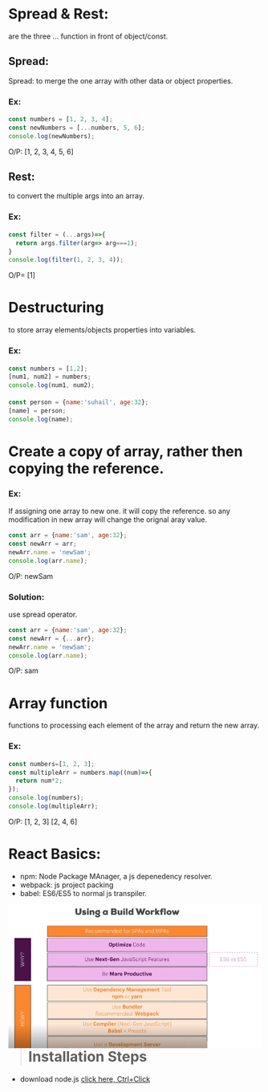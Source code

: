 
# Spread & Rest:
are the three ... function in front of object/const.
## Spread:
Spread: to merge the one array with other data or object properties.
### Ex:
```js
const numbers = [1, 2, 3, 4];
const newNumbers = [...numbers, 5, 6];
console.log(newNumbers);
```
O/P: [1, 2, 3, 4, 5, 6]

## Rest:
to convert the multiple args into an array.
### Ex:
```js
const filter = (...args)=>{
  return args.filter(arg=> arg===1);
}
console.log(filter(1, 2, 3, 4));
```
O/P= [1]

# Destructuring
to store array elements/objects properties into variables.
### Ex:
```js
const numbers = [1,2];
[num1, num2] = numbers;
console.log(num1, num2);

const person = {name:'suhail', age:32};
[name] = person;
console.log(name);
```
# Create a copy of array, rather then copying the reference.
### Ex:
If assigning one array to new one. it will copy the reference. so any modification in new array will change the orignal aray value.
```js
const arr = {name:'sam', age:32};
const newArr = arr;
newArr.name = 'newSam';
console.log(arr.name);
```
O/P: newSam

### Solution: 
use spread operator.
```js
const arr = {name:'sam', age:32};
const newArr = {...arr};
newArr.name = 'newSam';
console.log(arr.name);
```
O/P: sam

# Array function 
functions to processing each element of the array and return the new array.
### Ex:
```js
const numbers=[1, 2, 3];
const multipleArr = numbers.map((num)=>{
  return num*2;
});
console.log(numbers);
console.log(multipleArr);
```
O/P: [1, 2, 3]
[2, 4, 6]

# React Basics:
- npm:      Node Package MAnager, a js depenedency resolver.
- webpack:  js project packing
- babel:    ES6/ES5 to normal js transpiler.
<img src="react_build_workflow.png" align="right" />

># Installation Steps
- download node.js [click here, Ctrl+Click](https://nodejs.org/en/)
